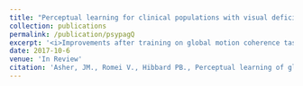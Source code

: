 ```yaml
---
title: "Perceptual learning for clinical populations with visual deficits after stroke"
collection: publications
permalink: /publication/psypagQ
excerpt: '<i>Improvements after training on global motion coherence tasks at high, broad and low spatial frequencies appear to be restricted to  low frequency information, consistent with the spatial frequency tuning of visual motion area (V5).</i>'
date: 2017-10-6
venue: 'In Review'
citation: 'Asher, JM., Romei V., Hibbard PB., Perceptual learning of global motion is limited by the frequency tuning of V5'
---
```


